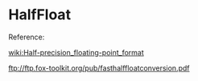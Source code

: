 # HalfFloat
Reference:

[wiki:Half-precision_floating-point_format](https://en.wikipedia.org/wiki/Half-precision_floating-point_format)


ftp://ftp.fox-toolkit.org/pub/fasthalffloatconversion.pdf




